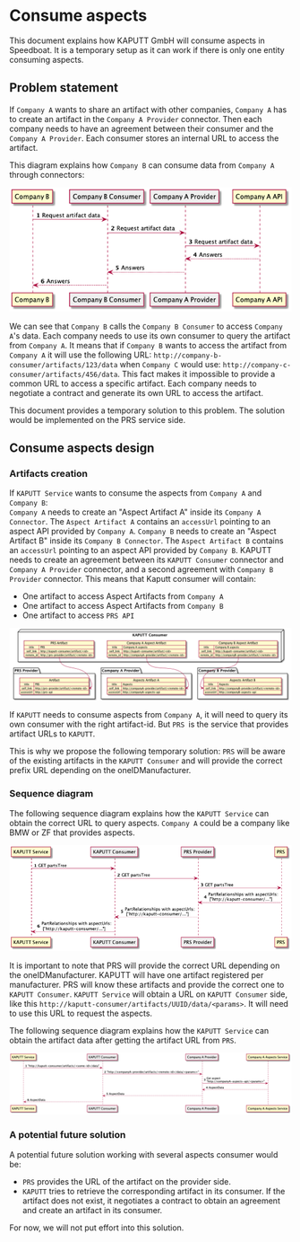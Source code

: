 # Consume aspects

This document explains how KAPUTT GmbH will consume aspects in Speedboat.
It is a temporary setup as it can work if there is only one entity consuming aspects.

## Problem statement

If `Company A` wants to share an artifact with other companies, `Company A` has to create an artifact in the `Company A Provider` connector.
Then each company needs to have an agreement between their consumer and the `Company A Provider`.
Each consumer stores an internal URL to access the artifact.

This diagram explains how `Company B` can consume data from `Company A` through connectors:

![Company B consumes Company A data with connectors](./diagrams/speedboat-access-company-a-api.png)

We can see that `Company B` calls the `Company B Consumer` to access `Company A`'s data.
Each company needs to use its own consumer to query the artifact from `Company A`.
It means that if `Company B` wants to access the artifact from `Company A` it will use the following URL: `http://company-b-consumer/artifacts/123/data` when `Company C` would use: `http://company-c-consumer/artifacts/456/data`.
This fact makes it impossible to provide a common URL to access a specific artifact. Each company needs to negotiate a contract and generate its own URL to access the artifact.

This document provides a temporary solution to this problem. The solution would be implemented on the PRS service side.

## Consume aspects design

### Artifacts creation

If `KAPUTT Service` wants to consume the aspects from `Company A` and `Company B`:  
`Company A` needs to create an "Aspect Artifact A" inside its `Company A Connector`. The `Aspect Artifact A` contains an `accessUrl` pointing to an aspect API provided by `Company A`.
`Company B` needs to create an "Aspect Artifact B" inside its `Company B Connector`. The `Aspect Artifact B` contains an `accessUrl` pointing to an aspect API provided by `Company B`.
KAPUTT needs to create an agreement between its `KAPUTT Consumer` connector and `Company A Provider` connector, and a second agreement with `Company B Provider` connector.
This means that Kaputt consumer will contain:

- One artifact to access Aspect Artifacts from `Company A`
- One artifact to access Aspect Artifacts from `Company B`
- One artifact to access `PRS API`

![Artifacts](./diagrams/speedboat-artifacts.png)

If `KAPUTT` needs to consume aspects from `Company A`, it will need to query its own consumer with the right artifact-id.
But `PRS `is the service that provides artifact URLs to `KAPUTT`.

This is why we propose the following temporary solution:
`PRS` will be aware of the existing artifacts in the `KAPUTT Consumer` and will provide the correct prefix URL depending on the oneIDManufacturer.

### Sequence diagram

The following sequence diagram explains how the `KAPUTT Service` can obtain the correct URL to query aspects.
`Company A` could be a company like BMW or ZF that provides aspects.

![Get aspects URL sequence diagram](./diagrams/speedboat-get-aspect-url-sequence-diagram.png)

It is important to note that PRS will provide the correct URL depending on the oneIDManufacturer.
KAPUTT will have one artifact registered per manufacturer. PRS will know these artifacts and provide the correct one to `KAPUTT Consumer`.
`KAPUTT Service` will obtain a URL on `KAPUTT Consumer` side, like this `http://kaputt-consumer/artifacts/UUID/data/<params>`.
It will need to use this URL to request the aspects.

The following sequence diagram explains how the `KAPUTT Service` can obtain the artifact data after getting the artifact URL from `PRS`.

![Get aspect sequence diagram](./diagrams/speedboat-get-aspect.png)

### A potential future solution

A potential future solution working with several aspects consumer would be:

- `PRS` provides the URL of the artifact on the provider side.
- `KAPUTT` tries to retrieve the corresponding artifact in its consumer. If the artifact does not exist, it negotiates a contract to obtain an agreement and create an artifact in its consumer.

For now, we will not put effort into this solution.
